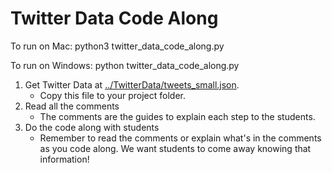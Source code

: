 # Twitter Data Code Along

To run on Mac: python3 twitter_data_code_along.py

To run on Windows: python twitter_data_code_along.py

1. Get Twitter Data at [../TwitterData/tweets_small.json](../TwitterData/tweets_small.json).
    * Copy this file to your project folder.
1. Read all the comments
    * The comments are the guides to explain each step to the students.
1. Do the code along with students
    * Remember to read the comments or explain what's in the comments as you code along. We want students to come away knowing that information!